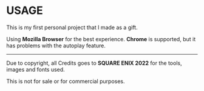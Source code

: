 # USAGE

This is  my first personal project that I made as a gift.

Using <b>Mozilla Browser</b> for the best experience. <b>Chrome</b> is supported, but it has problems with the autoplay feature.

---

Due to copyright, all  Credits goes to  <b>SQUARE ENIX 2022</b> for the tools, images and fonts used.

This is not for sale or for commercial purposes.
